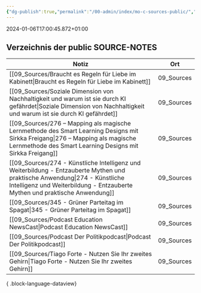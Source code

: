 ```yaml
---
{"dg-publish":true,"permalink":"/00-admin/index/mo-c-sources-public/","tags":["class/index"],"noteIcon":""}
---
```


 2024-01-06T17:00:45.872+01:00
 
## Verzeichnis der public SOURCE-NOTES 

| Notiz                                                                                                                                                                                                        | Ort        |
| ------------------------------------------------------------------------------------------------------------------------------------------------------------------------------------------------------------ | ---------- |
| [[09_Sources/Braucht es Regeln für Liebe im Kabinett\|Braucht es Regeln für Liebe im Kabinett]]                                                                                                           | 09_Sources |
| [[09_Sources/Soziale Dimension von Nachhaltigkeit und warum ist sie durch KI gefährdet\|Soziale Dimension von Nachhaltigkeit und warum ist sie durch KI gefährdet]]                                       | 09_Sources |
| [[09_Sources/276 – Mapping als magische Lernmethode des Smart Learning Designs mit Sirkka Freigang\|276 – Mapping als magische Lernmethode des Smart Learning Designs mit Sirkka Freigang]]               | 09_Sources |
| [[09_Sources/274 - Künstliche Intelligenz und Weiterbildung - Entzauberte Mythen und praktische Anwendung\|274 - Künstliche Intelligenz und Weiterbildung - Entzauberte Mythen und praktische Anwendung]] | 09_Sources |
| [[09_Sources/345 - Grüner Parteitag im Spagat\|345 - Grüner Parteitag im Spagat]]                                                                                                                         | 09_Sources |
| [[09_Sources/Podcast Education NewsCast\|Podcast Education NewsCast]]                                                                                                                                     | 09_Sources |
| [[09_Sources/Podcast Der Politikpodcast\|Podcast Der Politikpodcast]]                                                                                                                                     | 09_Sources |
| [[09_Sources/Tiago Forte - Nutzen Sie Ihr zweites Gehirn\|Tiago Forte - Nutzen Sie Ihr zweites Gehirn]]                                                                                                   | 09_Sources |

{ .block-language-dataview}







